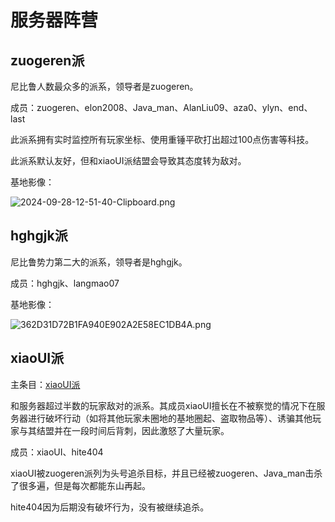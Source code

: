 # 服务器阵营

## zuogeren派

尼比鲁人数最众多的派系，领导者是zuogeren。

成员：zuogeren、elon2008、Java_man、AlanLiu09、aza0、ylyn、end、last

此派系拥有实时监控所有玩家坐标、使用重锤平砍打出超过100点伤害等科技。

此派系默认友好，但和xiaoUI派结盟会导致其态度转为敌对。

基地影像：

![2024-09-28-12-51-40-Clipboard.png](https://s2.loli.net/2024/10/01/ezrgGpZch8y5IRO.png)

## hghgjk派

尼比鲁势力第二大的派系，领导者是hghgjk。

成员：hghgjk、langmao07

基地影像：

![362D31D72B1FA940E902A2E58EC1DB4A.png](https://s2.loli.net/2024/10/01/jta7GR3yMv61PIs.png)

## xiaoUI派

主条目：[xiaoUI派](xiaoUI)

和服务器超过半数的玩家敌对的派系。其成员xiaoUI擅长在不被察觉的情况下在服务器进行破坏行动（如将其他玩家未圈地的基地圈起、盗取物品等）、诱骗其他玩家与其结盟并在一段时间后背刺，因此激怒了大量玩家。

成员：xiaoUI、hite404

xiaoUI被zuogeren派列为头号追杀目标，并且已经被zuogeren、Java_man击杀了很多遍，但是每次都能东山再起。

hite404因为后期没有破坏行为，没有被继续追杀。
